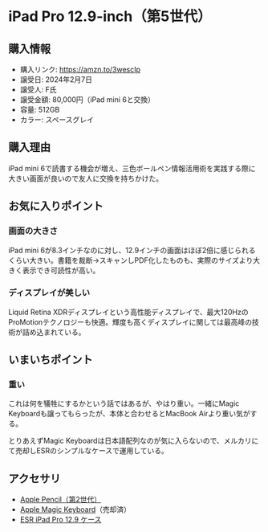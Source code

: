 # iPad Pro 12.9-inch（第5世代）
## 購入情報
- 購入リンク: <https://amzn.to/3wescIp>
- 譲受日: 2024年2月7日
- 譲受人: F氏
- 譲受金額: 80,000円（iPad mini 6と交換）
- 容量: 512GB
- カラー: スペースグレイ

## 購入理由
iPad mini 6で読書する機会が増え、三色ボールペン情報活用術を実践する際に大きい画面が良いので友人に交換を持ちかけた。

## お気に入りポイント
### 画面の大きさ
iPad mini 6が8.3インチなのに対し、12.9インチの画面はほぼ2倍に感じられるくらい大きい。書籍を裁断→スキャンしPDF化したものも、実際のサイズより大きく表示でき可読性が高い。

### ディスプレイが美しい
Liquid Retina XDRディスプレイという高性能ディスプレイで、最大120HzのProMotionテクノロジーも快適。輝度も高くディスプレイに関しては最高峰の技術が詰め込まれている。

## いまいちポイント
### 重い
これは何を犠牲にするかという話ではあるが、やはり重い。一緒にMagic Keyboardも譲ってもらったが、本体と合わせるとMacBook Airより重い気がする。

とりあえずMagic Keyboardは日本語配列なのが気に入らないので、メルカリにて売却しESRのシンプルなケースで運用している。

## アクセサリ
- [Apple Pencil（第2世代）](https://amzn.to/3OAIMbC)
- [Apple Magic Keyboard](https://amzn.to/3SURfsA)（売却済）
- [ESR iPad Pro 12.9 ケース](https://amzn.to/3OEIAbc)